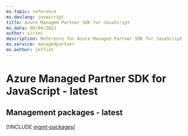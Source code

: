 ```yaml
---
ms.topic: reference
ms.devlang: javascript
title: Azure Managed Partner SDK for JavaScript
ms.data: 08/04/2022
author: xirzec
description: Reference for Azure Managed Partner SDK for JavaScript
ms.service: managedpartner
ms.author: jeffish
---
```

# Azure Managed Partner SDK for JavaScript - latest

## Management packages - latest
[!INCLUDE [mgmt-packages](managed-partner-mgmt-index.md)]